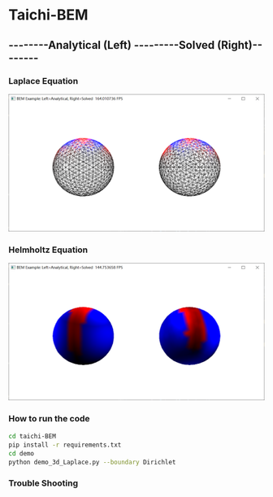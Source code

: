 # Taichi-BEM

## --------Analytical (Left) ---------Solved (Right)--------

### Laplace Equation
<img src="demo/Laplace_solved_Neumann.png" height="270">

### Helmholtz Equation
<img src="demo/Helmholtz_solved_Neumann.png" height="270">


### How to run the code

```bash
cd taichi-BEM
pip install -r requirements.txt
cd demo
python demo_3d_Laplace.py --boundary Dirichlet
```


### Trouble Shooting